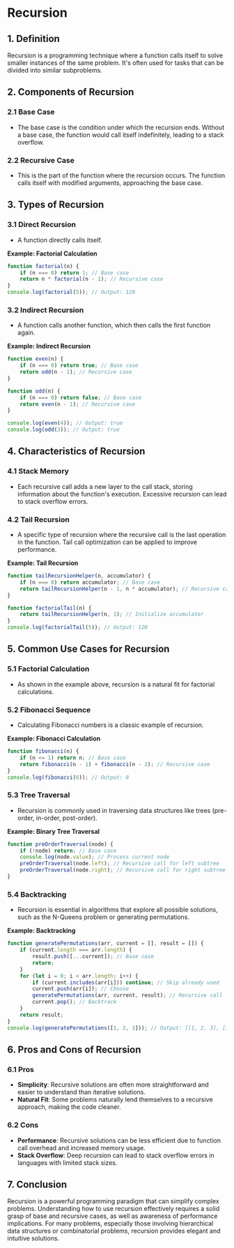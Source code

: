 # **Recursion**

## **1. Definition**
Recursion is a programming technique where a function calls itself to solve smaller instances of the same problem. It's often used for tasks that can be divided into similar subproblems.

## **2. Components of Recursion**
### **2.1 Base Case**
- The base case is the condition under which the recursion ends. Without a base case, the function would call itself indefinitely, leading to a stack overflow.

### **2.2 Recursive Case**
- This is the part of the function where the recursion occurs. The function calls itself with modified arguments, approaching the base case.

## **3. Types of Recursion**
### **3.1 Direct Recursion**
- A function directly calls itself.
  
**Example: Factorial Calculation**
```javascript
function factorial(n) {
    if (n === 0) return 1; // Base case
    return n * factorial(n - 1); // Recursive case
}
console.log(factorial(5)); // Output: 120
```

### **3.2 Indirect Recursion**
- A function calls another function, which then calls the first function again.

**Example: Indirect Recursion**
```javascript
function even(n) {
    if (n === 0) return true; // Base case
    return odd(n - 1); // Recursive case
}

function odd(n) {
    if (n === 0) return false; // Base case
    return even(n - 1); // Recursive case
}

console.log(even(4)); // Output: true
console.log(odd(3)); // Output: true
```

## **4. Characteristics of Recursion**
### **4.1 Stack Memory**
- Each recursive call adds a new layer to the call stack, storing information about the function's execution. Excessive recursion can lead to stack overflow errors.

### **4.2 Tail Recursion**
- A specific type of recursion where the recursive call is the last operation in the function. Tail call optimization can be applied to improve performance.

**Example: Tail Recursion**
```javascript
function tailRecursionHelper(n, accumulator) {
    if (n === 0) return accumulator; // Base case
    return tailRecursionHelper(n - 1, n * accumulator); // Recursive case
}

function factorialTail(n) {
    return tailRecursionHelper(n, 1); // Initialize accumulator
}
console.log(factorialTail(5)); // Output: 120
```

## **5. Common Use Cases for Recursion**
### **5.1 Factorial Calculation**
- As shown in the example above, recursion is a natural fit for factorial calculations.

### **5.2 Fibonacci Sequence**
- Calculating Fibonacci numbers is a classic example of recursion.

**Example: Fibonacci Calculation**
```javascript
function fibonacci(n) {
    if (n <= 1) return n; // Base case
    return fibonacci(n - 1) + fibonacci(n - 2); // Recursive case
}
console.log(fibonacci(6)); // Output: 8
```

### **5.3 Tree Traversal**
- Recursion is commonly used in traversing data structures like trees (pre-order, in-order, post-order).

**Example: Binary Tree Traversal**
```javascript
function preOrderTraversal(node) {
    if (!node) return; // Base case
    console.log(node.value); // Process current node
    preOrderTraversal(node.left); // Recursive call for left subtree
    preOrderTraversal(node.right); // Recursive call for right subtree
}
```

### **5.4 Backtracking**
- Recursion is essential in algorithms that explore all possible solutions, such as the N-Queens problem or generating permutations.

**Example: Backtracking**
```javascript
function generatePermutations(arr, current = [], result = []) {
    if (current.length === arr.length) {
        result.push([...current]); // Base case
        return;
    }
    for (let i = 0; i < arr.length; i++) {
        if (current.includes(arr[i])) continue; // Skip already used
        current.push(arr[i]); // Choose
        generatePermutations(arr, current, result); // Recursive call
        current.pop(); // Backtrack
    }
    return result;
}
console.log(generatePermutations([1, 2, 3])); // Output: [[1, 2, 3], [1, 3, 2], [2, 1, 3], ...]
```

## **6. Pros and Cons of Recursion**
### **6.1 Pros**
- **Simplicity**: Recursive solutions are often more straightforward and easier to understand than iterative solutions.
- **Natural Fit**: Some problems naturally lend themselves to a recursive approach, making the code cleaner.

### **6.2 Cons**
- **Performance**: Recursive solutions can be less efficient due to function call overhead and increased memory usage.
- **Stack Overflow**: Deep recursion can lead to stack overflow errors in languages with limited stack sizes.

## **7. Conclusion**
Recursion is a powerful programming paradigm that can simplify complex problems. Understanding how to use recursion effectively requires a solid grasp of base and recursive cases, as well as awareness of performance implications. For many problems, especially those involving hierarchical data structures or combinatorial problems, recursion provides elegant and intuitive solutions.
